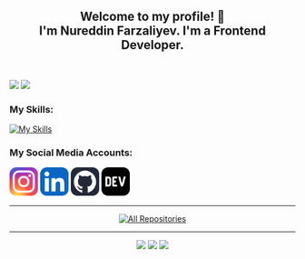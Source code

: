 
<h2 align=center>Welcome to my profile! 👋 <br>
I'm Nureddin Farzaliyev.
I'm a Frontend Developer.</h2> <br>

<!--
[![spotify-github-profile](https://spotify-github-profile.kittinanx.com/api/view?uid=jdsq5klup3g4vy87uct3xfa6i&cover_image=true&theme=natemoo-re&show_offline=false&background_color=121212&interchange=true&bar_color=53b14f&bar_color_cover=true)](https://spotify-github-profile.kittinanx.com/api/view?uid=jdsq5klup3g4vy87uct3xfa6i&redirect=true) <br>
-->
[![](https://visitcount.itsvg.in/api?id=nureddinfarzaliyev&label=Profile%20Views&color=1&icon=5&pretty=false)](https://visitcount.itsvg.in)
![](https://www.codewars.com/users/NureddinFarzaliyev/badges/micro)

### My Skills: <br>
<!--
<img src="https://github.com/tandpfun/skill-icons/blob/main/icons/Python-Dark.svg" height="50" width="50"/> <img src="https://github.com/tandpfun/skill-icons/blob/main/icons/HTML.svg" height="50" width="50"/> <img src="https://github.com/tandpfun/skill-icons/blob/main/icons/CSS.svg" height="50" width="50"/> <img src="https://github.com/tandpfun/skill-icons/blob/main/icons/Bootstrap.svg" height="50" width="50"/> <img src="https://github.com/tandpfun/skill-icons/blob/main/icons/TailwindCSS-Dark.svg" height="50" width="50"/> <img src="https://github.com/tandpfun/skill-icons/blob/main/icons/Figma-Dark.svg" height="50" width="50"/> <img src="https://github.com/tandpfun/skill-icons/blob/main/icons/Git.svg" height="50" width="50"/> <img src="https://github.com/tandpfun/skill-icons/blob/main/icons/JavaScript.svg" height="50" width="50"/> <img src="https://github.com/tandpfun/skill-icons/blob/main/icons/TypeScript.svg" height="50" width="50"/>  <img src="https://github.com/tandpfun/skill-icons/blob/main/icons/Vite-Dark.svg" height="50" width="50"/> <img src="https://github.com/tandpfun/skill-icons/blob/main/icons/React-Dark.svg" height="50" width="50"/> <img src="https://github.com/tandpfun/skill-icons/blob/main/icons/NodeJS-Dark.svg" height="50" width="50"/> <img src="https://github.com/tandpfun/skill-icons/blob/main/icons/MongoDB.svg" height="50" width="50" /> <img src="https://github.com/tandpfun/skill-icons/blob/main/icons/ExpressJS-Dark.svg" height="50" width="50" />
-->
[![My Skills](https://skillicons.dev/icons?i=python,linux,html,css,bootstrap,tailwindcss,figma,git,javascript,typescript,vite,react,nodejs,mongodb,expressjs)](https://skillicons.dev)



### My Social Media Accounts:
<a href="https://www.instagram.com/nureddinfarzaliyev/"><img src="https://github.com/tandpfun/skill-icons/blob/main/icons/Instagram.svg" height="50" width="50"/></a> <a href="https://www.linkedin.com/in/nureddin-farzaliyev-4a05b6254/"><img src="https://github.com/tandpfun/skill-icons/blob/main/icons/LinkedIn.svg" height="50" width="50"/></a> <a href="https://github.com/nureddinfarzaliyev"><img src="https://github.com/tandpfun/skill-icons/blob/main/icons/Github-Dark.svg" height="50" width="50"/></a> <a href="https://dev.to/nureddinfarzaliyev"><img src="https://github.com/tandpfun/skill-icons/blob/main/icons/DevTo-Dark.svg" height="50" width="50"/></a>

****

<p align=center>
  <a href="https://github.com/nureddinfarzaliyev?tab=repositories&sort=stargazers"><img alt="All Repositories" title="All Repositories" src="https://custom-icon-badges.demolab.com/badge/-Click%20Here%20For%20All%20My%20Repos-1F222E?style=for-the-badge&logoColor=white&logo=repo"/></a>
</p>

****
  
<div align=center>
  <img src = "https://github-readme-streak-stats.herokuapp.com/?user=nureddinfarzaliyev&theme=react&hide_border=true" height = 200>
  <img src = "https://github-readme-stats.vercel.app/api?username=nureddinfarzaliyev&theme=react&show_icons=true&hide_border=true&count_private=true&hide_rank=true&include_all_commits=true" height = 200>
  <img src = "https://github-readme-stats.vercel.app/api/top-langs/?username=nureddinfarzaliyev&theme=react&show_icons=true&hide_border=true&layout=compact" height = 200>
</div>
